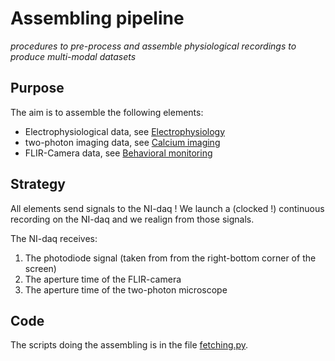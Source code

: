 # Assembling pipeline

*procedures to pre-process and assemble physiological recordings to produce multi-modal datasets*

## Purpose

The aim is to assemble the following elements:

- Electrophysiological data, see [Electrophysiology](electrophy/README.md)
- two-photon imaging data, see [Calcium imaging](Ca-imaging/README.md)
- FLIR-Camera data,  see [Behavioral monitoring](behavioral-montoring/README.md)

## Strategy

All elements send signals to the NI-daq ! We launch a (clocked !) continuous recording on the NI-daq and we realign from those signals.

The NI-daq receives:

1. The photodiode signal (taken from from the right-bottom corner of the screen)
2. The aperture time of the FLIR-camera
3. The aperture time of the two-photon microscope

## Code

The scripts doing the assembling is in the file [fetching.py](./fetching.py).






